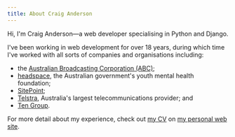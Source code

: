```yaml
---
title: About Craig Anderson
---
```


Hi, I'm Craig Anderson—a web developer specialising in Python and Django.

I've been working in web development for over 18 years, during which time I've worked with all sorts of companies and organisations including:

 * the [Australian Broadcasting Corporation (ABC)](http://www.abc.net.au);
 * [headspace](http://headspace.org.au), the Australian government's youth mental health foundation;
 * [SitePoint](http://sitepoint.com);
 * [Telstra](http://telstra.com), Australia's largest telecommunications provider; and
 * [Ten Group](http://tengroup.com).

For more detail about my experience, check out [my CV](http://craiga.id.au/cv) on [my personal web site](http://craiga.id.au).
